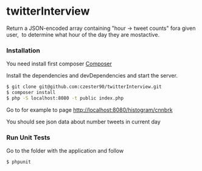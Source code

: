 # twitterInterview

Return​ a ​JSON-encoded​ ​array​ containing​ ​"hour​ ​->​ ​tweet​ ​counts" for​ a given​ ​user,
​ ​to​ ​determine​ what​ ​hour​ of​ ​the​ ​day​ ​they​ ​are​ ​most​ ​active.

### Installation

You need install first composer [Composer](https://getcomposer.org/download/)

Install the dependencies and devDependencies and start the server.

```sh
$ git clone git@github.com:czester90/twitterInterview.git
$ composer install
$ php -S localhost:8080 -t public index.php
```

Go to for example to page [http://localhost:8080/histogram/cnnbrk](http://localhost:8080/histogram/cnnbrk)

You should see json data about number tweets in current day 

### Run Unit Tests

Go to the folder with the application and follow

```sh
$ phpunit
```